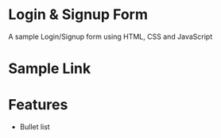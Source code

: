 # Login & Signup Form
A sample Login/Signup form using HTML, CSS and JavaScript

# Sample Link

# Features
* Bullet list
